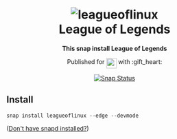 <h1 align="center">
  <img src="snap/gui/icon.ico" alt="leagueoflinux">
  <br />
  League of Legends
</h1>

<p align="center"><b>This snap install League of Legends</b></p>

<p align="center">Published for <img src="http://anything.codes/slack-emoji-for-techies/emoji/tux.png" align="top" width="24" /> with :gift_heart:</p>
<p align="center">
<a href="https://build.snapcraft.io/user/Coffeeinator/leagueoflinux"><img src="https://build.snapcraft.io/badge/Coffeeinator/leagueoflinux.svg" alt="Snap Status"></a>
</p>

## Install

    snap install leagueoflinux --edge --devmode

([Don't have snapd installed?](https://snapcraft.io/docs/core/install))
